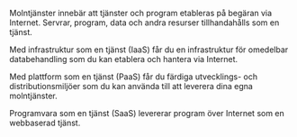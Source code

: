 Molntjänster innebär att tjänster och program etableras på begäran via Internet. Servrar, program, data och andra resurser tillhandahålls som en tjänst. 

Med infrastruktur som en tjänst (IaaS) får du en infrastruktur för omedelbar databehandling som du kan etablera och hantera via Internet.

Med plattform som en tjänst (PaaS) får du färdiga utvecklings- och distributionsmiljöer som du kan använda till att leverera dina egna molntjänster.

Programvara som en tjänst (SaaS) levererar program över Internet som en webbaserad tjänst.

